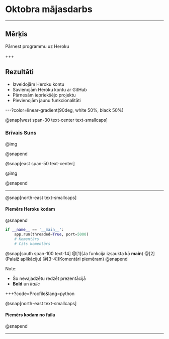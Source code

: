 # Oktobra mājasdarbs

---

## Mērķis

Pārnest programmu uz Heroku

+++

## Rezultāti

- Izveidojām Heroku kontu
- Savienojām Heroku kontu ar GitHub
- Pārnesām iepriekšējo projektu
- Pievienojām jaunu funkcionalitāti

---?color=linear-gradient(90deg, white 50%, black 50%)

@snap[west span-30 text-center text-smallcaps]

### Brīvais Suns

@img[](static/bildes/brivais_suns.png)

@snapend

@snap[east span-50 text-center]

@img[](static/bildes/brivais_suns.png)

@snapend

---

@snap[north-east text-smallcaps]
#### Piemērs Heroku kodam
@snapend

```python
if __name__ == '__main__':
    app.run(threaded=True, port=5000)
    # Komentārs
    # Cits komentārs
```

@snap[south span-100 text-14]
@[1](Ja funkcija izsaukta kā __main__)
@[2](Palaiž aplikāciju)
@[3-4](Komentāri piemēram)
@snapend

Note:

- Šo nevajadzētu redzēt prezentācijā
- **Bold** un *italic*

+++?code=Procfile&lang=python

@snap[north-east text-smallcaps]
#### Piemērs kodam no faila
@snapend

---
